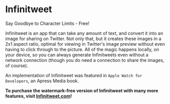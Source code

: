 # Infinitweet
Say Goodbye to Character Limits - Free!

Infinitweet is an app that can take any amount of text, and convert it into an image for sharing on Twitter. Not only that, but it creates these images in a 2x1 aspect ratio, optimal for viewing in Twitter's image preview without even having to click through to the picture. All of the magic happens locally, on your device, so you can always generate Infinitweets even without a network connection (though you do need a connection to share the images, of course). 

An implementation of Infinitweet was featured in `Apple Watch for Developers`, an Apress Media book.

**To purchase the watermark-free version of Infinitweet with many more features, visit [Infinitweet.com](http://Infinitweet.com)!**
